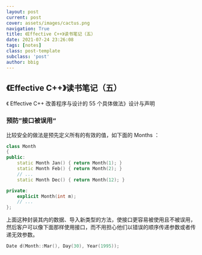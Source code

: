 ```yaml
---
layout: post
current: post
cover: assets/images/cactus.png
navigation: True
title: 《Effective C++》读书笔记（五）
date: 2021-07-24 23:26:08
tags: [notes]
class: post-template
subclass: 'post'
author: bbig
---
```


##  《Effective C++》读书笔记（五）

《 Effective C++ 改善程序与设计的 55 个具体做法》设计与声明



### 预防”接口被误用“

比较安全的做法是预先定义所有的有效的值，如下面的 Months ：

``` c++
class Month
{
public:
    static Month Jan() { return Month(1); }
    static Month Feb() { return Month(2); }
    // ...
    static Month Dec() { return Month(12); }

private:
    explicit Month(int m);
    // ...
};
```

上面这种封装其内的数据、导入新类型的方法，使接口更容易被使用且不被误用，然后客户可以像下面那样使用接口，而不用担心他们以错误的顺序传递参数或者传递无效参数。

``` c++
Date d(Month::Mar(), Day(30), Year(1995));
```



